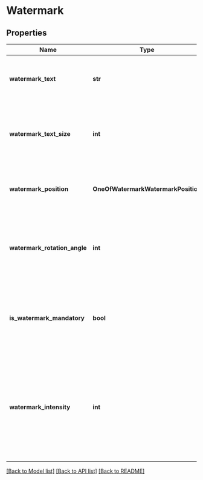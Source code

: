 # Watermark

## Properties
Name | Type | Description | Notes
------------ | ------------- | ------------- | -------------
**watermark_text** | **str** | The watermark text associated with the tag defintion. | [optional] 
**watermark_text_size** | **int** | The size of the watermark text, in points, associated with the tag definition. | [optional] 
**watermark_position** | **OneOfWatermarkWatermarkPosition** | The position of the watermark on the page. | [optional] 
**watermark_rotation_angle** | **int** | The rotation angle, in degrees, of the watermark associated with the tag definition. | [optional] 
**is_watermark_mandatory** | **bool** | A boolean indicating whether or not the watermark associated with the tag is mandatory. | [optional] 
**watermark_intensity** | **int** | The intensity of the watermark associated with the tag definition. Valid value  ranges from 0 to 100, with -1 as the default values. | [optional] 

[[Back to Model list]](../README.md#documentation-for-models) [[Back to API list]](../README.md#documentation-for-api-endpoints) [[Back to README]](../README.md)

